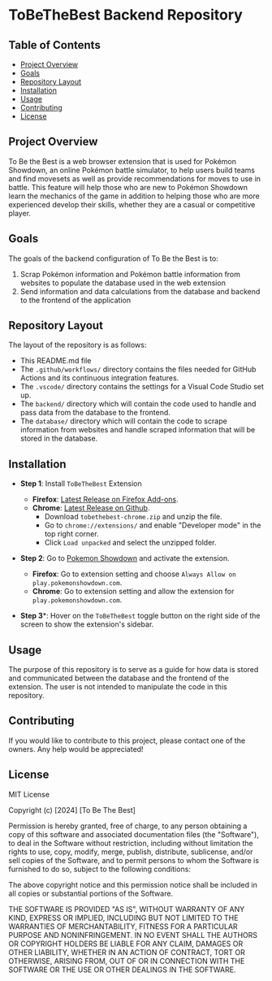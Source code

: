 # ToBeTheBest Backend Repository

## Table of Contents

- [Project Overview](#project-overview)
- [Goals](#goals)
- [Repository Layout](#repository-layout)
- [Installation](#installation)
- [Usage](#usage)
- [Contributing](#contributing)
- [License](#license)

## Project Overview

To Be the Best is a web browser extension that is used for Pokémon Showdown, an online Pokémon battle simulator,
to help users build teams and find movesets as well as provide recommendations for moves to use in battle. 
This feature will help those who are new to Pokémon Showdown learn the mechanics of the game in addition to helping 
those who are more experienced develop their skills, whether they are a casual or competitive player.

## Goals

The goals of the backend configuration of To Be the Best is to: 
1. Scrap Pokémon information and Pokémon battle information from websites to populate the database used in the web extension
2. Send information and data calculations from the database and backend to the frontend of the application

## Repository Layout

The layout of the repository is as follows:
* This README.md file
* The `.github/workflows/` directory contains the files needed for GitHub Actions and its continuous integration features.
* The `.vscode/` directory contains the settings for a Visual Code Studio set up.
* The `backend/` directory which will contain the code used to handle and pass data from the database to the frontend.
* The `database/` directory which will contain the code to scrape information from websites and handle scraped information that will be stored in the database.

## Installation

- **Step 1**: Install `ToBeTheBest` Extension
  - **Firefox**: [Latest Release on Firefox Add-ons](https://addons.mozilla.org/en-US/firefox/addon/tobethebest/).
  - **Chrome**: [Latest Release on Github](https://github.com/To-be-the-best-CSE403/CSE403-To_be_the_best-front/releases/).
    - Download `tobethebest-chrome.zip` and unzip the file.
    - Go to `chrome://extensions/` and enable "Developer mode" in the top right corner.
    - Click `Load unpacked` and select the unzipped folder.

- **Step 2**: Go to [Pokemon Showdown](https://play.pokemonshowdown.com/) and activate the extension. 
  - **Firefox**: Go to extension setting and choose `Always Allow on play.pokemonshowdown.com`.
  - **Chrome**: Go to extension setting and allow the extension for `play.pokemonshowdown.com`.

- **Step 3***: Hover on the `ToBeTheBest` toggle button on the right side of the screen to show the extension's sidebar. 

## Usage

The purpose of this repository is to serve as a guide for how data is stored and communicated between the database and the frontend of the extension.
The user is not intended to manipulate the code in this repository.

## Contributing

If you would like to contribute to this project, please contact one of the owners. Any help would be appreciated!

## License

MIT License

Copyright (c) [2024] [To Be The Best]

Permission is hereby granted, free of charge, to any person obtaining a copy
of this software and associated documentation files (the "Software"), to deal
in the Software without restriction, including without limitation the rights
to use, copy, modify, merge, publish, distribute, sublicense, and/or sell
copies of the Software, and to permit persons to whom the Software is
furnished to do so, subject to the following conditions:

The above copyright notice and this permission notice shall be included in all
copies or substantial portions of the Software.

THE SOFTWARE IS PROVIDED "AS IS", WITHOUT WARRANTY OF ANY KIND, EXPRESS OR
IMPLIED, INCLUDING BUT NOT LIMITED TO THE WARRANTIES OF MERCHANTABILITY,
FITNESS FOR A PARTICULAR PURPOSE AND NONINFRINGEMENT. IN NO EVENT SHALL THE
AUTHORS OR COPYRIGHT HOLDERS BE LIABLE FOR ANY CLAIM, DAMAGES OR OTHER
LIABILITY, WHETHER IN AN ACTION OF CONTRACT, TORT OR OTHERWISE, ARISING FROM,
OUT OF OR IN CONNECTION WITH THE SOFTWARE OR THE USE OR OTHER DEALINGS IN THE
SOFTWARE.
